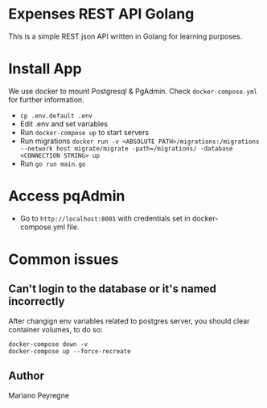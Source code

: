 # Expenses REST API Golang
This is a simple REST json API written in Golang for learning purposes.

# Install App
We use docker to mount Postgresql & PgAdmin. Check `docker-compose.yml` for further information.
- `cp .env.default .env`
- Edit .env and set variables
- Run `docker-compose up` to start servers
- Run migrations `docker run -v <ABSOLUTE PATH>/migrations:/migrations --network host migrate/migrate -path=/migrations/ -database <CONNECTION STRING> up`
- Run `go run main.go`

# Access pqAdmin
- Go to `http://localhost:8001` with credentials set in docker-compose.yml file.


# Common issues

## Can't login to the database or it's named incorrectly
After changign env variables related to postgres server, you should clear container volumes, to do so:

```
docker-compose down -v
docker-compose up --force-recreate
```

## Author
Mariano Peyregne
